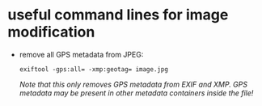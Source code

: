 useful command lines for image modification
===========================================

* remove all GPS metadata from JPEG:

  ```
  exiftool -gps:all= -xmp:geotag= image.jpg
  ```
  
  *Note that this only removes GPS metadata from EXIF and XMP.
  GPS metadata may be present in other metadata containers inside the file!*
  
